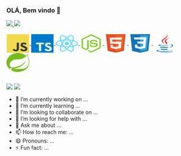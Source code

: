 ### OLÁ, Bem vindo 👋

<div style="display: inline_block">
<a href="https://github.com/Gabriel-X1">
<img height="180em" src="https://github-readme-stats.vercel.app/api?username=Gabriel-X1&show_icons=true&theme=radical&hide=prs,issues&count_private=true"/>
<img height="180em" src="https://github-readme-stats.vercel.app/api/top-langs/?username=Gabriel-X1&hide=html&theme=radical&layout=compact"/>
</div>


<div style="display: inline_block"><br>
  <img align="center" alt="G-Js" height="50" width="60" src="https://raw.githubusercontent.com/devicons/devicon/1119b9f84c0290e0f0b38982099a2bd027a48bf1/icons/javascript/javascript-original.svg">
  <img align="center" alt="G-Ts" height="50" width="60"  src="https://raw.githubusercontent.com/devicons/devicon/1119b9f84c0290e0f0b38982099a2bd027a48bf1/icons/typescript/typescript-original.svg">
  <img align="center" alt="G-React" height="50" width="60"  
src="https://raw.githubusercontent.com/devicons/devicon/master/icons/react/react-original.svg">
  <img align="center" alt="G-Node" height="50" width="60"  src="https://raw.githubusercontent.com/devicons/devicon/1119b9f84c0290e0f0b38982099a2bd027a48bf1/icons/nodejs/nodejs-original.svg">
  <img align="center" alt="G-HTML" height="50" width="60" 
src="https://raw.githubusercontent.com/devicons/devicon/master/icons/html5/html5-original.svg">
  <img align="center" alt="G-CSS" height="50" width="60" 
src="https://raw.githubusercontent.com/devicons/devicon/master/icons/css3/css3-original.svg">
  <img align="center" alt="G-JAVA" height="50" width="60"  src="https://raw.githubusercontent.com/devicons/devicon/1119b9f84c0290e0f0b38982099a2bd027a48bf1/icons/java/java-original.svg ">
  <img align="center" alt="G-SPRING" height="50" width="60"  src="https://raw.githubusercontent.com/devicons/devicon/1119b9f84c0290e0f0b38982099a2bd027a48bf1/icons/spring/spring-original.svg">
</div>

##
<div> 
  <a href = "mailto:gabrieldev001@gmail.com"><img src="https://img.shields.io/badge/-Gmail-%23333?style=for-the-badge&logo=gmail&logoColor=white" target="_blank"></a>
  <a href="https://www.linkedin.com/in/gabriel-henrique-45b589252/" target="_blank"><img src="https://img.shields.io/badge/-LinkedIn-%230077B5?style=for-the-badge&logo=linkedin&logoColor=white" target="_blank"></a> 
  
</div>






- 🔭 I’m currently working on ...
- 🌱 I’m currently learning ...
- 👯 I’m looking to collaborate on ...
- 🤔 I’m looking for help with ...
- 💬 Ask me about ...
- 📫 How to reach me: ...
- 😄 Pronouns: ...
- ⚡ Fun fact: ...

